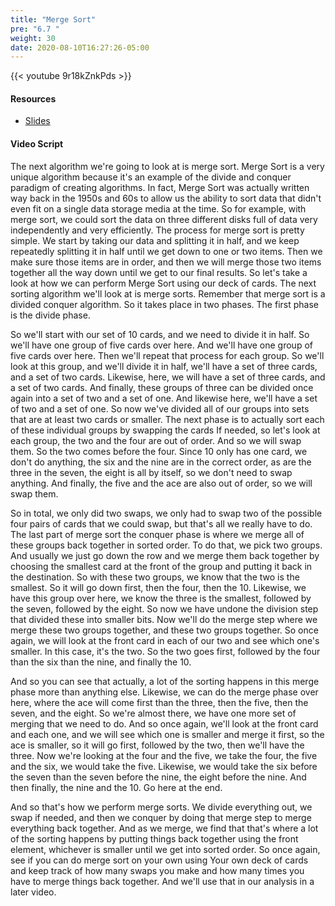 ```yaml
---
title: "Merge Sort"
pre: "6.7 "
weight: 30
date: 2020-08-10T16:27:26-05:00
---
```


{{< youtube 9r18kZnkPds >}}

#### Resources

* [Slides](../slides/6-Algorithms.pdf)

#### Video Script

The next algorithm we're going to look at is merge sort. Merge Sort is a very unique algorithm because it's an example of the divide and conquer paradigm of creating algorithms. In fact, Merge Sort was actually written way back in the 1950s and 60s to allow us the ability to sort data that didn't even fit on a single data storage media at the time. So for example, with merge sort, we could sort the data on three different disks full of data very independently and very efficiently. The process for merge sort is pretty simple. We start by taking our data and splitting it in half, and we keep repeatedly splitting it in half until we get down to one or two items. Then we make sure those items are in order, and then we will merge those two items together all the way down until we get to our final results. So let's take a look at how we can perform Merge Sort using our deck of cards. The next sorting algorithm we'll look at is merge sorts. Remember that merge sort is a divided conquer algorithm. So it takes place in two phases. The first phase is the divide phase. 

So we'll start with our set of 10 cards, and we need to divide it in half. So we'll have one group of five cards over here. And we'll have one group of five cards over here. Then we'll repeat that process for each group. So we'll look at this group, and we'll divide it in half, we'll have a set of three cards, and a set of two cards. Likewise, here, we will have a set of three cards, and a set of two cards. And finally, these groups of three can be divided once again into a set of two and a set of one. And likewise here, we'll have a set of two and a set of one. So now we've divided all of our groups into sets that are at least two cards or smaller. The next phase is to actually sort each of these individual groups by swapping the cards If needed, so let's look at each group, the two and the four are out of order. And so we will swap them. So the two comes before the four. Since 10 only has one card, we don't do anything, the six and the nine are in the correct order, as are the three in the seven, the eight is all by itself, so we don't need to swap anything. And finally, the five and the ace are also out of order, so we will swap them. 

So in total, we only did two swaps, we only had to swap two of the possible four pairs of cards that we could swap, but that's all we really have to do. The last part of merge sort the conquer phase is where we merge all of these groups back together in sorted order. To do that, we pick two groups. And usually we just go down the row and we merge them back together by choosing the smallest card at the front of the group and putting it back in the destination. So with these two groups, we know that the two is the smallest. So it will go down first, then the four, then the 10. Likewise, we have this group over here, we know the three is the smallest, followed by the seven, followed by the eight. So now we have undone the division step that divided these into smaller bits. Now we'll do the merge step where we merge these two groups together, and these two groups together. So once again, we will look at the front card in each of our two and see which one's smaller. In this case, it's the two. So the two goes first, followed by the four than the six than the nine, and finally the 10. 

And so you can see that actually, a lot of the sorting happens in this merge phase more than anything else. Likewise, we can do the merge phase over here, where the ace will come first than the three, then the five, then the seven, and the eight. So we're almost there, we have one more set of merging that we need to do. And so once again, we'll look at the front card and each one, and we will see which one is smaller and merge it first, so the ace is smaller, so it will go first, followed by the two, then we'll have the three. Now we're looking at the four and the five, we take the four, the five and the six, we would take the five. Likewise, we would take the six before the seven than the seven before the nine, the eight before the nine. And then finally, the nine and the 10. Go here at the end. 

And so that's how we perform merge sorts. We divide everything out, we swap if needed, and then we conquer by doing that merge step to merge everything back together. And as we merge, we find that that's where a lot of the sorting happens by putting things back together using the front element, whichever is smaller until we get into sorted order. So once again, see if you can do merge sort on your own using Your own deck of cards and keep track of how many swaps you make and how many times you have to merge things back together. And we'll use that in our analysis in a later video.